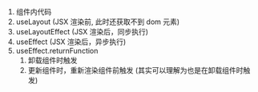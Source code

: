 1. 组件内代码
2. useLayout (JSX 渲染前, 此时还获取不到 dom 元素)
3. useLayoutEffect (JSX 渲染后，同步执行)
4. useEffect (JSX 渲染后，异步执行)
5. useEffect.returnFunction
   1. 卸载组件时触发
   2. 更新组件时，重新渲染组件前触发 (其实可以理解为也是在卸载组件时触发)